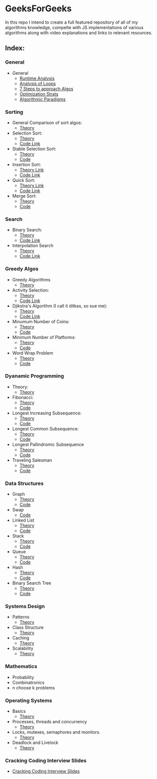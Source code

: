 # GeeksForGeeks
In this repo I intend to create a full featured repository of all of my algorithms knowledge, 
compelte with JS implementations of various algorithms along with video explanations and 
links to relevant resources.

## Index:

### General

* General
  * [Runtime Analysis](https://github.com/SHEFFcode/GeeksForGeeksJS/blob/master/Theory/RuntimeAnalysis.md)
  * [Analysis of Loops](https://github.com/SHEFFcode/GeeksForGeeksJS/blob/master/Theory/Analysis%20of%20Loops.md)
  * [7 Steps to approach Algos](https://github.com/SHEFFcode/GeeksForGeeksJS/blob/master/Theory/7%20Steps.md)
  * [Optimization Strats](https://github.com/SHEFFcode/GeeksForGeeksJS/blob/master/Theory/Algorithm%20Strategies.md)
  * [Algorithmic Paradigms](https://github.com/SHEFFcode/GeeksForGeeksJS/blob/master/Theory/AlgoParadigms.md)

### Sorting
* General Comparison of sort algos:
  * [Theory](https://github.com/SHEFFcode/GeeksForGeeksJS/blob/master/Sorting/AlgoComparison.md)
* Selection Sort:
  * [Theory](https://github.com/SHEFFcode/GeeksForGeeksJS/blob/master/Sorting/SelectionSort.md)
  * [Code Link](https://github.com/SHEFFcode/GeeksForGeeksJS/blob/master/Sorting/SelectionSort.js)
* Stable Selection Sort:
  * [Theory](https://github.com/SHEFFcode/GeeksForGeeksJS/blob/master/Sorting/StableSelectionSort.md)
  * [Code](https://github.com/SHEFFcode/GeeksForGeeksJS/blob/master/Sorting/StableSelectionSort.js)
* Insertion Sort:
  * [Theory Link](https://github.com/SHEFFcode/GeeksForGeeksJS/blob/master/Sorting/InsertionSort.md)
  * [Code Link](https://github.com/SHEFFcode/GeeksForGeeksJS/blob/master/Sorting/InsertionSort.js)
* Quick Sort:
  * [Theory Link](https://github.com/SHEFFcode/GeeksForGeeksJS/blob/master/Sorting/QuickSort.md)
  * [Code Link](https://github.com/SHEFFcode/GeeksForGeeksJS/blob/master/Sorting/Quicksort.js)
* Merge Sort:
  * [Theory](https://github.com/SHEFFcode/GeeksForGeeksJS/blob/master/Sorting/MergeSort.md)
  * [Code](https://github.com/SHEFFcode/GeeksForGeeksJS/blob/master/Sorting/MergeSort.js)

### Search
* Binary Search:
  * [Theory](https://github.com/SHEFFcode/GeeksForGeeksJS/blob/master/Search/BinarySearch.md)
  * [Code Link](https://github.com/SHEFFcode/GeeksForGeeksJS/blob/master/Search/BinarySearch.js)
* Interpolation Search
  * [Theory](https://github.com/SHEFFcode/GeeksForGeeksJS/blob/master/Search/InterpolationSearch.md)
  * [Code Link](https://github.com/SHEFFcode/GeeksForGeeksJS/blob/master/Search/InterpolationSearch.js)

### Greedy Algos
* Greedy Algorithms
  * [Theory](https://github.com/SHEFFcode/GeeksForGeeksJS/blob/master/Theory/Greedy%20Algorithms.md)
* Activity Selection:
  * [Theory](https://github.com/SHEFFcode/GeeksForGeeksJS/blob/master/Greedy/ActivitySelection.md)
  * [Code Link](https://github.com/SHEFFcode/GeeksForGeeksJS/blob/master/Greedy/ActivitySelection.js)
* Djikstra's Algorithm (I call it ditkas, so sue me):
  * [Theory](https://github.com/SHEFFcode/GeeksForGeeksJS/blob/master/Greedy/DitkasAlgo.md)
  * [Code Link](https://github.com/SHEFFcode/GeeksForGeeksJS/blob/master/Greedy/DitkasAlgo.js)
* Minumum Number of Coins:
  * [Theory](https://github.com/SHEFFcode/GeeksForGeeksJS/blob/master/Greedy/MinNumberOfCoins.md)
  * [Code](https://github.com/SHEFFcode/GeeksForGeeksJS/blob/master/Greedy/MinNumberOfCoins.js)
* Minimum Number of Platforms:
  * [Theory](https://github.com/SHEFFcode/GeeksForGeeksJS/blob/master/Greedy/MinNumberOfPlatforms.md)
  * [Code](https://github.com/SHEFFcode/GeeksForGeeksJS/blob/master/Greedy/MinNumberOfPlatforms.js)
* Word Wrap Problem
  * [Theory](https://github.com/SHEFFcode/GeeksForGeeksJS/blob/master/Greedy/WWP.md)
  * [Code](https://github.com/SHEFFcode/GeeksForGeeksJS/blob/master/Greedy/WWP.js)

### Dyanamic Programming
* Theory:
  * [Theory](https://github.com/SHEFFcode/GeeksForGeeksJS/blob/master/Theory/Dynamic%20Programming.md)
* Fibonacci:
  * [Theory](https://github.com/SHEFFcode/GeeksForGeeksJS/blob/master/DynamicProgramming/Fibonacci.md)
  * [Code](https://github.com/SHEFFcode/GeeksForGeeksJS/blob/master/DynamicProgramming/Fiboonacci.js)
* Longest Increasing Subsequence:
  * [Theory](https://github.com/SHEFFcode/GeeksForGeeksJS/blob/master/DynamicProgramming/LIS.md)
  * [Code](https://github.com/SHEFFcode/GeeksForGeeksJS/blob/master/DynamicProgramming/LIS.js)
* Longest Common Subsequence:
  * [Theory](https://github.com/SHEFFcode/GeeksForGeeksJS/blob/master/DynamicProgramming/LCS.md)
  * [Code](https://github.com/SHEFFcode/GeeksForGeeksJS/blob/master/DynamicProgramming/LCS.js)
* Longest Pallindromic Subsequence
  * [Theory](https://github.com/SHEFFcode/GeeksForGeeksJS/blob/master/DynamicProgramming/LPS.md)
  * [Code](https://github.com/SHEFFcode/GeeksForGeeksJS/blob/master/DynamicProgramming/LPS.js)
* Traveling Salesman
  * [Theory](https://github.com/SHEFFcode/GeeksForGeeksJS/blob/master/DynamicProgramming/Traveling%20Salesman.md)
  * [Code](https://github.com/SHEFFcode/GeeksForGeeksJS/blob/master/DynamicProgramming/TravelingSalesman.js)

### Data Structures
* Graph
  * [Theory](https://github.com/SHEFFcode/GeeksForGeeksJS/blob/master/DataStructures/Graph.md)
  * [Code](https://github.com/SHEFFcode/GeeksForGeeksJS/blob/master/DataStructures/Graph.js)
* Swap
  * [Code](https://github.com/SHEFFcode/GeeksForGeeks/blob/master/GeeksForGeeks/DataStructures/Swap.cs)
* Linked List
  * [Theory](https://github.com/SHEFFcode/GeeksForGeeksJS/blob/master/DataStructures/LinkedList.md)
  * [Code](https://github.com/SHEFFcode/GeeksForGeeksJS/blob/master/DataStructures/LinkedList.js)
* Stack 
  * [Theory](https://github.com/SHEFFcode/GeeksForGeeksJS/blob/master/DataStructures/Stack.md)
  * [Code](https://github.com/SHEFFcode/GeeksForGeeksJS/blob/master/DataStructures/Stack.js)
* Queue
  * [Theory](https://github.com/SHEFFcode/GeeksForGeeksJS/blob/master/DataStructures/Queue.md)
  * [Code](https://github.com/SHEFFcode/GeeksForGeeksJS/blob/master/DataStructures/Queue.js)
* Hash
  * [Theory](https://github.com/SHEFFcode/GeeksForGeeksJS/blob/master/DataStructures/Hash.md)
  * [Code](https://github.com/SHEFFcode/GeeksForGeeksJS/blob/master/DataStructures/HashTable.js)
* Binary Search Tree
  * [Theory](https://github.com/SHEFFcode/GeeksForGeeksJS/blob/master/DataStructures/BinarySearchTree.md)
  * [Code](https://github.com/SHEFFcode/GeeksForGeeksJS/blob/master/DataStructures/BinarySearchTree.js)

### Systems Design
* Patterns
  * [Theory](https://github.com/SHEFFcode/GeeksForGeeksJS/blob/master/SystemsDesign/DesignPatterns.md)
* Class Structure
  * [Theory](https://github.com/SHEFFcode/GeeksForGeeksJS/blob/master/SystemsDesign/ClassStructure.md)
* Caching
  * [Theory](https://github.com/SHEFFcode/GeeksForGeeksJS/blob/master/SystemsDesign/Caching.md)
* Scalability
  * [Theory](https://github.com/SHEFFcode/GeeksForGeeksJS/blob/master/SystemsDesign/Scalability.md)

### Mathematics
* Probability
* Combinatronics
* n choose k problems

### Operating Systems
* Basics
  * [Theory](https://github.com/SHEFFcode/GeeksForGeeksJS/blob/master/OperatingSystems/Basics.md)
* Processes, threads and concurrency
  * [Theory](https://github.com/SHEFFcode/GeeksForGeeksJS/blob/master/OperatingSystems/Threading.md)
* Locks, mutexes, semaphores and monitors.
  * [Theory](https://github.com/SHEFFcode/GeeksForGeeksJS/blob/master/OperatingSystems/LoMuSeMo.md)
* Deadlock and Livelock
  * [Theory](https://github.com/SHEFFcode/GeeksForGeeksJS/blob/master/OperatingSystems/Deadlock.md)

### Cracking Coding Interview Slides
* [Cracking Coding Interview Slides](https://www.slideshare.net/gayle2/cracking-the-coding-interview-40140660)